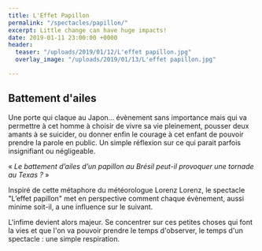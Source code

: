 ```yaml
---
title: L'Effet Papillon
permalink: "/spectacles/papillon/"
excerpt: Little change can have huge impacts!
date: 2019-01-11 23:00:00 +0000
header:
  teaser: "/uploads/2019/01/12/L'effet papillon.jpg"
  overlay_image: "/uploads/2019/01/13/L'effet papillon.jpg"

---
```

## Battement d'ailes

Une porte qui claque au Japon... évènement sans importance mais qui va permettre à cet homme à choisir de vivre sa vie pleinement, pousser deux amants à se suicider, ou donner enfin le courage à cet enfant de pouvoir prendre la parole en public. Un simple réflexion sur ce qui parait parfois insignifiant ou négligeable.

« _Le battement d’ailes d’un papillon au Brésil peut-il provoquer une tornade au Texas ?_ »

Inspiré de cette métaphore du météorologue Lorenz Lorenz, le spectacle "L’effet papillon" met en perspective comment chaque évènement, aussi minime soit-il, a une influence sur le suivant.  

L'infime devient alors majeur. Se concentrer sur ces petites choses qui font la vies et que l'on va pouvoir prendre le temps d'observer, le temps d'un spectacle : une simple respiration. 